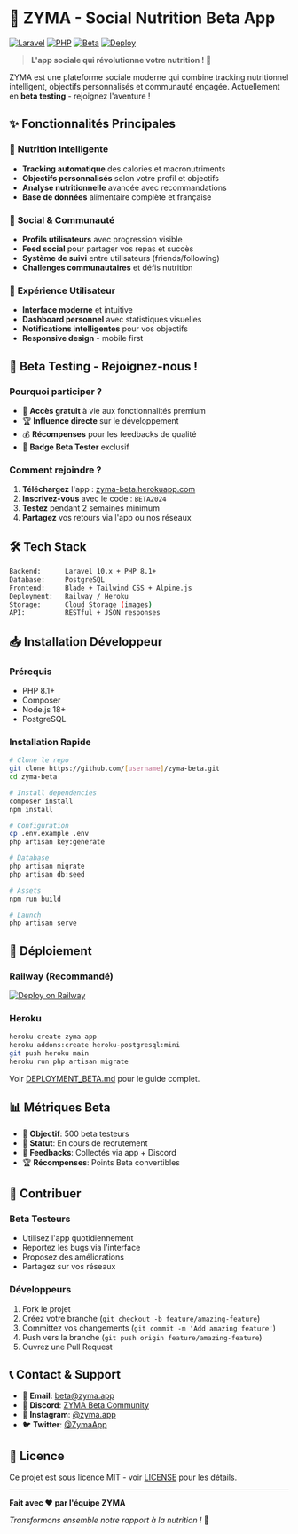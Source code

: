 # 🥗 ZYMA - Social Nutrition Beta App

[![Laravel](https://img.shields.io/badge/Laravel-10.x-red.svg)](https://laravel.com)
[![PHP](https://img.shields.io/badge/PHP-8.1+-blue.svg)](https://php.net)
[![Beta](https://img.shields.io/badge/Status-Beta%20Testing-orange.svg)](#beta)
[![Deploy](https://img.shields.io/badge/Deploy-Railway%20|%20Heroku-success.svg)](#deployment)

> **L'app sociale qui révolutionne votre nutrition ! 🚀**

ZYMA est une plateforme sociale moderne qui combine tracking nutritionnel intelligent, objectifs personnalisés et communauté engagée. Actuellement en **beta testing** - rejoignez l'aventure !

## ✨ **Fonctionnalités Principales**

### 🎯 **Nutrition Intelligente**
- **Tracking automatique** des calories et macronutriments
- **Objectifs personnalisés** selon votre profil et objectifs
- **Analyse nutritionnelle** avancée avec recommandations
- **Base de données** alimentaire complète et française

### 👥 **Social & Communauté**
- **Profils utilisateurs** avec progression visible
- **Feed social** pour partager vos repas et succès
- **Système de suivi** entre utilisateurs (friends/following)
- **Challenges communautaires** et défis nutrition

### 📱 **Expérience Utilisateur**
- **Interface moderne** et intuitive
- **Dashboard personnel** avec statistiques visuelles
- **Notifications intelligentes** pour vos objectifs
- **Responsive design** - mobile first

## 🚀 **Beta Testing - Rejoignez-nous !**

### **Pourquoi participer ?**
- 🎁 **Accès gratuit** à vie aux fonctionnalités premium
- 🏆 **Influence directe** sur le développement
- 💰 **Récompenses** pour les feedbacks de qualité
- 🌟 **Badge Beta Tester** exclusif

### **Comment rejoindre ?**
1. **Téléchargez** l'app : [zyma-beta.herokuapp.com](https://zyma-beta-app-6a50456f2375.herokuapp.com)
2. **Inscrivez-vous** avec le code : `BETA2024`
3. **Testez** pendant 2 semaines minimum
4. **Partagez** vos retours via l'app ou nos réseaux

## 🛠 **Tech Stack**

```bash
Backend:      Laravel 10.x + PHP 8.1+
Database:     PostgreSQL
Frontend:     Blade + Tailwind CSS + Alpine.js
Deployment:   Railway / Heroku
Storage:      Cloud Storage (images)
API:          RESTful + JSON responses
```

## 📥 **Installation Développeur**

### **Prérequis**
- PHP 8.1+
- Composer
- Node.js 18+
- PostgreSQL

### **Installation Rapide**
```bash
# Clone le repo
git clone https://github.com/[username]/zyma-beta.git
cd zyma-beta

# Install dependencies
composer install
npm install

# Configuration
cp .env.example .env
php artisan key:generate

# Database
php artisan migrate
php artisan db:seed

# Assets
npm run build

# Launch
php artisan serve
```

## 🚀 **Déploiement**

### **Railway (Recommandé)**
[![Deploy on Railway](https://railway.app/button.svg)](https://railway.app/new/template?template=https://github.com/[username]/zyma-beta)

### **Heroku**
```bash
heroku create zyma-app
heroku addons:create heroku-postgresql:mini
git push heroku main
heroku run php artisan migrate
```

Voir [DEPLOYMENT_BETA.md](DEPLOYMENT_BETA.md) pour le guide complet.

## 📊 **Métriques Beta**

- 🎯 **Objectif**: 500 beta testeurs
- 📱 **Statut**: En cours de recrutement
- 💬 **Feedbacks**: Collectés via app + Discord
- 🏆 **Récompenses**: Points Beta convertibles

## 🤝 **Contribuer**

### **Beta Testeurs**
- Utilisez l'app quotidiennement
- Reportez les bugs via l'interface
- Proposez des améliorations
- Partagez sur vos réseaux

### **Développeurs**
1. Fork le projet
2. Créez votre branche (`git checkout -b feature/amazing-feature`)
3. Committez vos changements (`git commit -m 'Add amazing feature'`)
4. Push vers la branche (`git push origin feature/amazing-feature`)
5. Ouvrez une Pull Request

## 📞 **Contact & Support**

- 📧 **Email**: beta@zyma.app
- 💬 **Discord**: [ZYMA Beta Community](https://discord.gg/zyma-beta)
- 📱 **Instagram**: [@zyma.app](https://instagram.com/zyma.app)
- 🐦 **Twitter**: [@ZymaApp](https://twitter.com/ZymaApp)

## 📄 **Licence**

Ce projet est sous licence MIT - voir [LICENSE](LICENSE) pour les détails.

---

**Fait avec ❤️ par l'équipe ZYMA**

*Transformons ensemble notre rapport à la nutrition !* 🌟
